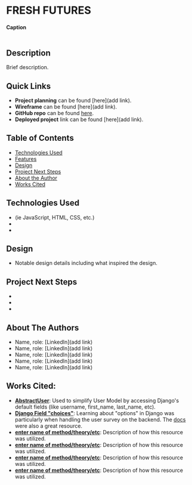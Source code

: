 # FRESH FUTURES

#### Caption
<img src="" alt=""/>

## Description
Brief description. 

## Quick Links
* **Project planning** can be found [here](add link).
* **Wireframe** can be found [here](add link).
* **GitHub repo** can be found [here](https://github.com/annamiriams/fresh-futures).
* **Deployed project** link can be found [here](add link).

## Table of Contents
* [Technologies Used](#technologiesused)
* [Features](#features)
* [Design](#design)
* [Project Next Steps](#nextsteps)
* [About the Author](#author)
* [Works Cited](#workscited)

## <a name="technologiesused"></a>Technologies Used
* (ie JavaScript, HTML, CSS, etc.)
* 
* 

## <a name="design"></a>Design
* Notable design details including what inspired the design.

## <a name="nextsteps"></a>Project Next Steps
* 
* 
* 

## <a name="author"></a>About The Authors
* Name, role: [LinkedIn](add link)
* Name, role: [LinkedIn](add link)
* Name, role: [LinkedIn](add link)
* Name, role: [LinkedIn](add link)
* Name, role: [LinkedIn](add link)

## <a name="workscited"></a>Works Cited:
* **[AbstractUser](https://medium.com/@engr.tanveersultan53/when-and-how-to-use-django-abstractuser-and-abstractbaseuser-f02922745431)**: Used to simplify User Model by accessing Django's default fields (like username, first_name, last_name, etc).
* **[Django Field "choices"](https://vindevs.com/blog/how-to-use-django-field-choices-with-code-examples-p60/#:~:text=The%20choices%20option%20in%20a,forms%20and%20the%20Django%20admin.)**: Learning about "options" in Django was particularly when handling the user survey on the backend. The [docs](https://docs.djangoproject.com/en/5.2/ref/models/fields/) were also a great resource.
* **[enter name of method/theory/etc](link)**: Description of how this resource was utilized.
* **[enter name of method/theory/etc](link)**: Description of how this resource was utilized.
* **[enter name of method/theory/etc](link)**: Description of how this resource was utilized.
* **[enter name of method/theory/etc](link)**: Description of how this resource was utilized.
